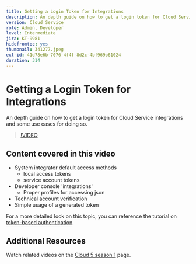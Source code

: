 ```yaml
---
title: Getting a Login Token for Integrations
description: An depth guide on how to get a login token for Cloud Service integrations and some use cases for doing so.
version: Cloud Service
role: Admin, Developer
level: Intermediate
jira: KT-9981
hidefromtoc: yes
thumbnail: 341277.jpeg
exl-id: 41d78e6b-7076-4f4f-8d2c-4bf969b61024
duration: 314
---
```

# Getting a Login Token for Integrations

An depth guide on how to get a login token for Cloud Service integrations and some use cases for doing so.

>[!VIDEO](https://video.tv.adobe.com/v/341277?quality=12&learn=on)

## Content covered in this video

+ System integrator default access methods
    + local access tokens
    + service account tokens
+ Developer console 'integrations'
    + Proper profiles for accessing json
+ Technical account verification
+ Simple usage of a generated token

For a more detailed look on this topic, you can reference the tutorial on [token-based authentication](/help/headless-tutorial/authentication/overview.md).

## Additional Resources

Watch related videos on the [Cloud 5 season 1](cloud5-season-1.md) page. 
